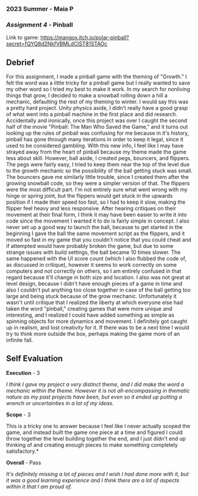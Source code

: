 ### **2023 Summer** - Maia P
### *Assignment 4* - Pinball
Link to game: https://mangox.itch.io/polar-pinball?secret=fQYQ8d2NkfVBMLdCIST81STAOc


## **Debrief**
For this assignment, I made a pinball game with the theming of "Growth." I felt the word was a little tricky for a pinball game but I really wanted to save my other word so I tried my best to make it work. In my search for nonliving things that grow, I decided to make a snowball rolling down a hill a mechanic, defaulting the rest of my theming to winter. I would say this was a pretty hard project. Unity physics aside, I didn't really have a good grasp of what went into a pinball machine in the first place and did research. Accidentally and ironically, once this project was over I caught the second half of the movie "Pinball: The Man Who Saved the Game," and it turns out looking up the rules of pinball was confusing for me because in it's history, pinball has gone through many iterations in order to keep it legal, since it used to be considered gambling. With this new info, I feel like I may have strayed away from the heart of pinball because my theme made the game less about skill. However, ball aside, I created pegs, bouncers, and flippers. The pegs were fairly easy, I tried to keep them near the top of the level due to the growth mechanic so the possibility of the ball getting stuck was small. The bouncers gave me similarly little trouble, since I created them after the growing snowball code, so they were a simpler version of that. The flippers were the most difficult part. I'm not entirely sure what went wrong with my hinge or spring joint, but the flippers would get stuck in the upwards position if I made their speed too fast, so I had to keep it slow, making the flipper feel heavy and less responsive. After hearing critiques on their movement at their final form, I think it may have been easier to write it into code since the movement I wanted it to do is fairly simple in concept. I also never set up a good way to launch the ball, because to get started in the beginning I gave the ball the same movement script as the flippers, and it moved so fast in my game that you couldn't notice that you could cheat and if attempted would have probably broken the game, but due to some strange issues with build settings, the ball became 10 times slower. The same happened with the UI score count (which I also flubbed the code of, as discussed in critique), however it seems to work correctly on some computers and not correctly on others, so I am entirely confused in that regard because it'll change in both size and location. I also was not great at level design, because I didn't have enough pieces of a game in time and also I couldn't put anything too close together in case of the ball getting too large and being stuck because of the grow mechanic. Unfortunately it wasn't until critique that I realized the liberty at which everyone else had taken the word "pinball," creating games that were more unique and interesting, and I realized I could have added something as simple as spinning objects for more dynamics and movement. I definitely got caught up in realism, and lost creativity for it. If there was to be a next time I would try to think more outside the box, perhaps making the game more of an infinite fall. 

## **Self Evaluation**

**Execution** - 3

*I think I gave my project a very distinct theme, and I did make the word a mechanic within the theme. However it is not all-encompassing in thematic nature as my past projects have been, but even so it ended up putting a wrench or uncertainties in a lot of my ideas.*


**Scope** - 3

This is a tricky one to answer because I feel like I never actually scoped the game, and instead built the game one piece at a time and figured I could throw together the level building together the end, and I just didn't end up thinking of and creating enough pieces to make something completely satisfactory.*


**Overall** - Pass

*It's definitely missing a lot of pieces and I wish I had done more with it, but it was a good learning experience and I think there are a lot of aspects within it that I am proud of.*
